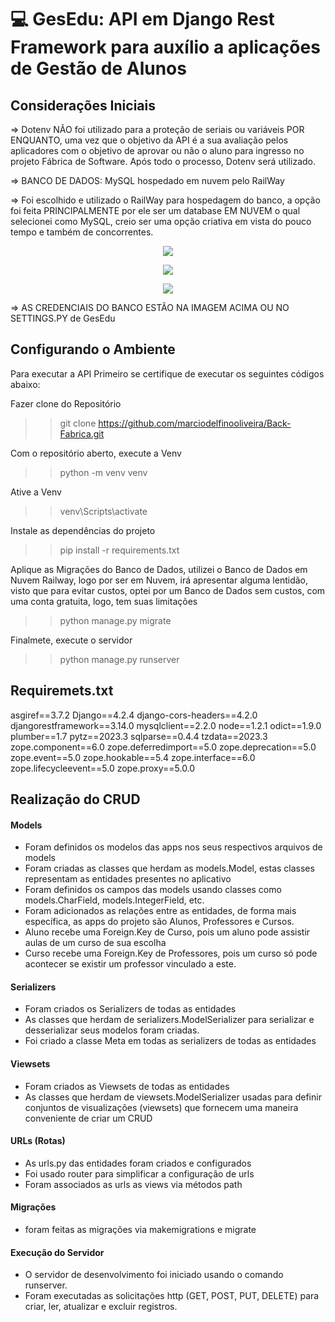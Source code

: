# :computer: GesEdu: API em Django Rest Framework para auxílio a aplicações de Gestão de Alunos

<h2 align="left">Considerações Iniciais</h2>

=> Dotenv NÃO foi utilizado para a proteção de seriais ou variáveis POR ENQUANTO, uma vez que o objetivo da API é a sua avaliação pelos aplicadores com o objetivo de aprovar ou não o aluno para ingresso no projeto Fábrica de Software. Após todo o processo, Dotenv será utilizado.

=> BANCO DE DADOS: MySQL hospedado em nuvem pelo RailWay

=> Foi escolhido e utilizado o RailWay para hospedagem do banco, a opção foi feita PRINCIPALMENTE por ele ser um database EM NUVEM o qual selecionei como MySQL, creio ser uma opção criativa em vista do pouco tempo e também de concorrentes.

<p align="center">
  <img src="https://github.com/marciodelfinooliveira/Back-Fabrica/assets/141946311/9261905c-c91f-4197-b7c9-645bf91dcb8b" />
</p>

<p align="center">
  <img src="https://github.com/marciodelfinooliveira/Back-Fabrica/assets/141946311/1a3a7aab-cee2-4d35-ac3a-33c3661b3d11" />
</p>

<p align="center">
  <img src="https://github.com/marciodelfinooliveira/Back-Fabrica/assets/141946311/b45c2769-dc7f-486a-9d37-fc5eb4df332c" />
</p>

=> AS CREDENCIAIS DO BANCO ESTÃO NA IMAGEM ACIMA OU NO SETTINGS.PY de GesEdu

<h2 align="left">Configurando o Ambiente</h2>

Para executar a API Primeiro se certifique de executar os seguintes códigos abaixo:

Fazer clone do Repositório

>> git clone https://github.com/marciodelfinooliveira/Back-Fabrica.git
>>

Com o repositório aberto, execute a Venv

>> python -m venv venv
>>

Ative a Venv

>> venv\Scripts\activate
>>

Instale as dependências do projeto

>> pip install -r requirements.txt
>>

Aplique as Migrações do Banco de Dados, utilizei o Banco de Dados em Nuvem Railway, logo por ser em Nuvem, irá apresentar alguma lentidão, visto que para evitar custos, optei por um Banco de Dados sem custos, com uma conta gratuita, logo, tem suas limitações

>> python manage.py migrate
>>

Finalmete, execute o servidor

>> python manage.py runserver
>>

<h2 align="left">Requiremets.txt</h2>

asgiref==3.7.2
Django==4.2.4
django-cors-headers==4.2.0
djangorestframework==3.14.0
mysqlclient==2.2.0
node==1.2.1
odict==1.9.0
plumber==1.7
pytz==2023.3
sqlparse==0.4.4
tzdata==2023.3
zope.component==6.0
zope.deferredimport==5.0
zope.deprecation==5.0
zope.event==5.0
zope.hookable==5.4
zope.interface==6.0
zope.lifecycleevent==5.0
zope.proxy==5.0.0

<h2 align="left">Realização do CRUD</h2>

<h4 align="left"> Models </h4>

- Foram definidos os modelos das apps nos seus respectivos arquivos de models
- Foram criadas as classes que herdam as models.Model, estas classes representam as entidades presentes no aplicativo
- Foram definidos os campos das models usando classes como models.CharField, models.IntegerField, etc.
- Foram adicionados as relações entre as entidades, de forma mais específica, as apps do projeto são Alunos, Professores e Cursos.
- Aluno recebe uma Foreign.Key de Curso, pois um aluno pode assistir aulas de um curso de sua escolha
- Curso recebe uma Foreign.Key de Professores, pois um curso só pode acontecer se existir um professor vinculado a este.

<h4 align="left"> Serializers </h4>

- Foram criados os Serializers de todas as entidades
- As classes que herdam de serializers.ModelSerializer para serializar e desserializar seus modelos foram criadas.
- Foi criado a classe Meta em todas as serializers de todas as entidades

<h4 align="left"> Viewsets </h4>

- Foram criados as Viewsets de todas as entidades
- As classes que herdam de viewsets.ModelSerializer usadas para definir conjuntos de visualizações (viewsets) que fornecem uma maneira conveniente de criar um CRUD

<h4 align="left"> URLs (Rotas) </h4>

- As urls.py das entidades foram criados e configurados
- Foi usado router para simplificar a configuração de urls
- Foram associados as urls as views via métodos path

<h4 align="left"> Migrações </h4>

- foram feitas as migrações via makemigrations e migrate

<h4 align="left"> Execução do Servidor </h4>

- O servidor de desenvolvimento foi iniciado usando o comando runserver.
- Foram executadas as solicitações http (GET, POST, PUT, DELETE) para criar, ler, atualizar e excluir registros.
